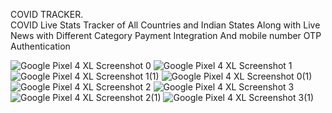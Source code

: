 COVID TRACKER.                                                                                                                                                                        
COVID Live Stats Tracker of All Countries and Indian States
Along with Live News with Different Category 
Payment Integration 
And mobile number OTP Authentication 


![Google Pixel 4 XL Screenshot 0](https://user-images.githubusercontent.com/98322945/152154907-1fb20887-340b-438b-9672-dae821979421.png)
![Google Pixel 4 XL Screenshot 1](https://user-images.githubusercontent.com/98322945/152154933-f0ec98ae-25cb-4a73-bad3-576d3d50d602.png)
![Google Pixel 4 XL Screenshot 1(1)](https://user-images.githubusercontent.com/98322945/152154969-76dd7d1a-ab52-4bf6-943d-a5aa4e300a5a.png)
![Google Pixel 4 XL Screenshot 0(1)](https://user-images.githubusercontent.com/98322945/152154990-f8cf5668-04fc-4d3d-b242-1c8eb38055b5.png)
![Google Pixel 4 XL Screenshot 2](https://user-images.githubusercontent.com/98322945/152155042-a1fa4530-0a1e-4b2c-ab85-13f5d4b1569f.png)
![Google Pixel 4 XL Screenshot 3](https://user-images.githubusercontent.com/98322945/152155049-a4b6baae-ab42-4d9c-921e-ccf935bed449.png)
![Google Pixel 4 XL Screenshot 2(1)](https://user-images.githubusercontent.com/98322945/152155061-73417086-3328-4ec2-bed5-c749a1a2a6c5.png)
![Google Pixel 4 XL Screenshot 3(1)](https://user-images.githubusercontent.com/98322945/152155074-a47336e9-7c41-4067-9d8a-05021062a536.png)
